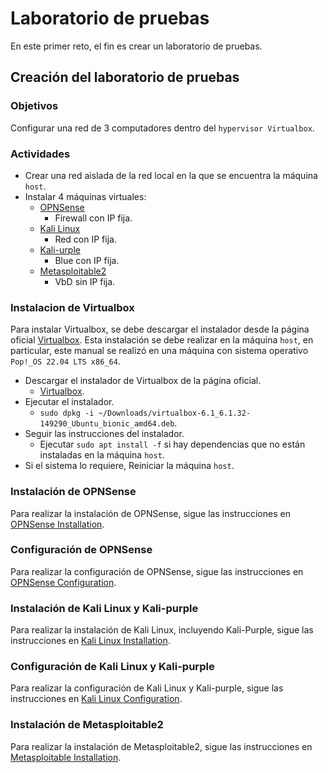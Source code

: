 # Laboratorio de pruebas

En este primer reto, el fin es crear un laboratorio de pruebas.

## Creación del laboratorio de pruebas

### Objetivos

Configurar una red de 3 computadores dentro del `hypervisor Virtualbox`.

### Actividades

- Crear una red aislada de la red local en la que se encuentra la máquina `host`.
- Instalar 4 máquinas virtuales:
  - [OPNSense](https://opnsense.org/)
    - Firewall con IP fija.
  - [Kali Linux](https://www.kali.org/get-kali/)
    - Red con IP fija.
  - [Kali-urple](https://www.kali.org/get-kali/)
    - Blue con IP fija.
  - [Metasploitable2](https://sourceforge.net/projects/metasploitable/files/Metasploitable2/)
    - VbD sin IP fija.

### Instalacion de Virtualbox

Para instalar Virtualbox, se debe descargar el instalador desde la página oficial [Virtualbox](https://www.virtualbox.org/).
Esta instalación se debe realizar en la máquina `host`, en particular, este manual se realizó en una máquina con sistema operativo `Pop!_OS 22.04 LTS x86_64`.

- Descargar el instalador de Virtualbox de la página oficial.
  - [Virtualbox](https://www.virtualbox.org/wiki/Linux_Downloads).
- Ejecutar el instalador.
  - `sudo dpkg -i ~/Downloads/virtualbox-6.1_6.1.32-149290_Ubuntu_bionic_amd64.deb`.
- Seguir las instrucciones del instalador.
  - Ejecutar `sudo apt install -f` si hay dependencias que no están instaladas en la máquina `host`.
- Si el sistema lo requiere, Reiniciar la máquina `host`.

### Instalación de OPNSense

Para realizar la instalación de OPNSense, sigue las instrucciones en [OPNSense Installation](./opnSense/opnSenseInstallation.md).

### Configuración de OPNSense

Para realizar la configuración de OPNSense, sigue las instrucciones en [OPNSense Configuration](./opnSense/opnSenseConfiguration.md).

### Instalación de Kali Linux y Kali-purple

Para realizar la instalación de Kali Linux, incluyendo Kali-Purple, sigue las instrucciones en [Kali Linux Installation](./kaliLinux/kaliLinuxInstallation.md).

### Configuración de Kali Linux y Kali-purple

Para realizar la configuración de Kali Linux y Kali-purple, sigue las instrucciones en [Kali Linux Configuration](./kaliLinux/kaliLinuxConfiguration.md).

### Instalación de Metasploitable2

Para realizar la instalación de Metasploitable2, sigue las instrucciones en [Metasploitable Installation](./metasploitable/metasploitableInstallation.md).
